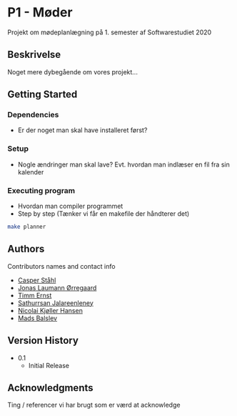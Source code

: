# P1 - Møder

Projekt om mødeplanlægning på 1. semester af Softwarestudiet 2020

## Beskrivelse

Noget mere dybegående om vores projekt...

## Getting Started

### Dependencies

* Er der noget man skal have installeret først?

### Setup

* Nogle ændringer man skal lave? Evt. hvordan man indlæser en fil fra sin kalender

### Executing program

* Hvordan man compiler programmet
* Step by step (Tænker vi får en makefile der håndterer det)
```sh
make planner
```

## Authors

Contributors names and contact info

- [Casper Ståhl](cstahl20@student.aau.dk)
- [Jonas Laumann Ørregaard](jarreg20@student.aau.dk)
- [Timm Ernst](ternst12@student.aau.dk)
- [Sathurrsan Jalareenleney](sjalar20@student.aau.dk)
- [Nicolai Kjøller Hansen](nkha20@student.aau.dk)
- [Mads Balslev](mbalsl20@student.aau.dk)

## Version History

* 0.1
    * Initial Release

## Acknowledgments

Ting / referencer vi har brugt som er værd at acknowledge